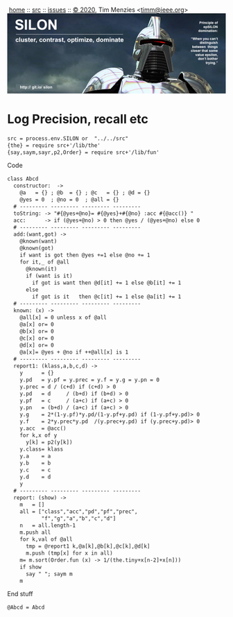 <a name=top></a><p>       
&nbsp;[home](http://git.io/silon) ::
[src](https://github.com/timm/silon/raw/master/src) ::
[issues](http://git.io/silon) ::
<a href="https://github.com/timm/silon/raw/master/raw/master/LICENSE.md">&copy; 2020</a>,
Tim Menzies
<<a href="mailto:timm@ieee.org">timm&commat;ieee.org</a>>
<br>
[<img width=900 src="https://github.com/timm/silon/raw/master/etc/img/banner.jpg">](http://git.io/silon)<br>

# Log Precision, recall etc

    src = process.env.SILON or  "../../src" 
    {the} = require src+'/lib/the'
    {say,saym,sayr,p2,Order} = require src+'/lib/fun'

Code

    class Abcd
      constructor:  ->
        @a   = {} ; @b  = {} ; @c   = {} ; @d = {}
        @yes = 0  ; @no = 0  ; @all = {}
      # --------- --------- --------- ---------
      toString: -> "#{@yes+@no}= #{@yes}+#{@no} :acc #{@acc()} "
      acc:      -> if (@yes+@no) > 0 then @yes / (@yes+@no) else 0
      # --------- --------- --------- ---------
      add:(want,got) ->
        @known(want)
        @known(got)
        if want is got then @yes +=1 else @no += 1
        for it,_ of @all
          @known(it)
          if (want is it)
            if got is want then @d[it] += 1 else @b[it] += 1
          else
            if got is it   then @c[it] += 1 else @a[it] += 1
      # --------- --------- --------- ---------
      known: (x) ->
        @all[x] = 0 unless x of @all
        @a[x] or= 0
        @b[x] or= 0
        @c[x] or= 0
        @d[x] or= 0
        @a[x]= @yes + @no if ++@all[x] is 1
      # --------- --------- --------- ---------
      report1: (klass,a,b,c,d) ->
        y      = {}
        y.pd   = y.pf = y.prec = y.f = y.g = y.pn = 0
        y.prec = d / (c+d) if (c+d) > 0
        y.pd   = d     / (b+d) if (b+d) > 0
        y.pf   = c     / (a+c) if (a+c) > 0
        y.pn   = (b+d) / (a+c) if (a+c) > 0
        y.g    = 2*(1-y.pf)*y.pd/(1-y.pf+y.pd) if (1-y.pf+y.pd)> 0
        y.f    = 2*y.prec*y.pd  /(y.prec+y.pd) if (y.prec+y.pd)> 0
        y.acc  = @acc()
        for k,x of y
          y[k] = p2(y[k])
        y.class= klass
        y.a    = a
        y.b    = b
        y.c    = c
        y.d    = d
        y
      # --------- --------- --------- ---------
      report: (show) ->
        m   = []
        all = ["class","acc","pd","pf","prec",
               "f","g","a","b","c","d"]
        n   = all.length-1
        m.push all
        for k,val of @all
          tmp = @report1 k,@a[k],@b[k],@c[k],@d[k]
          m.push (tmp[x] for x in all)
        m= m.sort(Order.fun (x) -> 1/(the.tiny+x[n-2]+x[n]))
        if show 
          say " "; saym m
        m

End stuff

    @Abcd = Abcd


